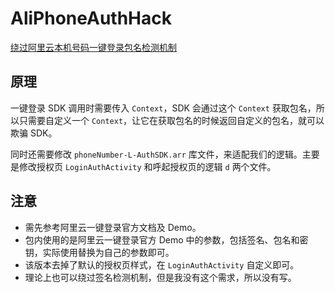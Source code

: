 # AliPhoneAuthHack

[绕过阿里云本机号码一键登录包名检测机制](https://liarrdev.github.io/post/Bypassing-the-Package-Name-Detection-of-Phone-Number-Verification-Service-Provided-by-Alibaba-Cloud/)

## 原理

一键登录 SDK 调用时需要传入 `Context`，SDK 会通过这个 `Context` 获取包名，所以只需要自定义一个 `Context`，让它在获取包名的时候返回自定义的包名，就可以欺骗 SDK。

同时还需要修改 `phoneNumber-L-AuthSDK.arr` 库文件，来适配我们的逻辑。主要是修改授权页 `LoginAuthActivity` 和呼起授权页的逻辑 `d` 两个文件。

## 注意

- 需先参考阿里云一键登录官方文档及 Demo。
- 包内使用的是阿里云一键登录官方 Demo 中的参数，包括签名、包名和密钥，实际使用替换为自己的参数即可。
- 该版本去掉了默认的授权页样式，在 `LoginAuthActivity` 自定义即可。
- 理论上也可以绕过签名检测机制，但是我没有这个需求，所以没有写。
